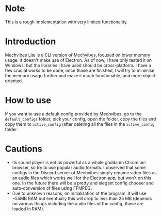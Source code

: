 # Note
This is a rough implementation with very limited functionality.

# Introduction
Mechvibes Lite is a CLI version of [Mechvibes](https://github.com/hainguyents13/mechvibes), focused on lower memory usage. It doesn't make use of Electron. As of now, I have only tested it on Windows, but the libraries I have used should be cross-platform. I have a few crucial works to be done, once those are finished, I will try to minimise the memory usage further and make it much functionable, and more object-oriented.

# How to use
If you want to use a default config provided by Mechvibes, go to the `default_configs` folder, pick your config, open the folder, copy the files and copy them to `active_config` (after deleting all the files in the `active_config` folder.

# Cautions
- Its sound player is not as powerful as a whole goddamn Chromium browser, so try to use popular audio formats. I observed that some configs in the Discord server of Mechvibes simply rename video files as an audio files which works well for the Electron app, but won't on this one. In the future there will be a pretty and elegant config chooser and auto-conversion of files using FFMPEG.
- Due to unknown reasons, on initialization of the program, it will use ~55MB RAM but eventually this will drop to less than 25 MB (depends on various things including the audio files of the config; those are loaded in RAM).
